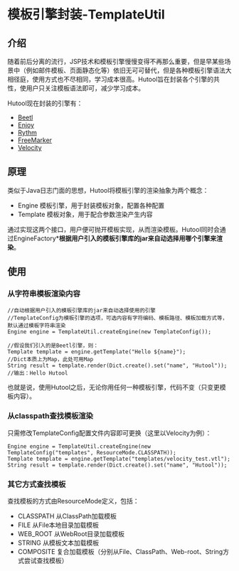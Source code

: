 模板引擎封装-TemplateUtil
===

## 介绍

随着前后分离的流行，JSP技术和模板引擎慢慢变得不再那么重要，但是早某些场景中（例如邮件模板、页面静态化等）依旧无可可替代，但是各种模板引擎语法大相径庭，使用方式也不尽相同，学习成本很高。Hutool旨在封装各个引擎的共性，使用户只关注模板语法即可，减少学习成本。

Hutool现在封装的引擎有：

- [Beetl](http://ibeetl.com/)
- [Enjoy](https://gitee.com/jfinal/enjoy)
- [Rythm](http://rythmengine.org/)
- [FreeMarker](https://freemarker.apache.org/)
- [Velocity](http://velocity.apache.org/)

## 原理

类似于Java日志门面的思想，Hutool将模板引擎的渲染抽象为两个概念：

- Engine 模板引擎，用于封装模板对象，配置各种配置
- Template 模板对象，用于配合参数渲染产生内容

通过实现这两个接口，用户便可抛开模板实现，从而渲染模板。Hutool同时会通过EngineFactory***根据用户引入的模板引擎库的jar来自动选择用哪个引擎来渲染**。

## 使用

### 从字符串模板渲染内容
```
//自动根据用户引入的模板引擎库的jar来自动选择使用的引擎
//TemplateConfig为模板引擎的选项，可选内容有字符编码、模板路径、模板加载方式等，默认通过模板字符串渲染
Engine engine = TemplateUtil.createEngine(new TemplateConfig());

//假设我们引入的是Beetl引擎，则：
Template template = engine.getTemplate("Hello ${name}");
//Dict本质上为Map，此处可用Map
String result = template.render(Dict.create().set("name", "Hutool"));
//输出：Hello Hutool
```

也就是说，使用Hutool之后，无论你用任何一种模板引擎，代码不变（只变更模板内容）。

### 从classpath查找模板渲染

只需修改TemplateConfig配置文件内容即可更换（这里以Velocity为例）：

```
Engine engine = TemplateUtil.createEngine(new TemplateConfig("templates", ResourceMode.CLASSPATH));
Template template = engine.getTemplate("templates/velocity_test.vtl");
String result = template.render(Dict.create().set("name", "Hutool"));
```

### 其它方式查找模板

查找模板的方式由ResourceMode定义，包括：

- CLASSPATH 从ClassPath加载模板
- FILE 从File本地目录加载模板
- WEB_ROOT 从WebRoot目录加载模板
- STRING 从模板文本加载模板
- COMPOSITE 复合加载模板（分别从File、ClassPath、Web-root、String方式尝试查找模板）

